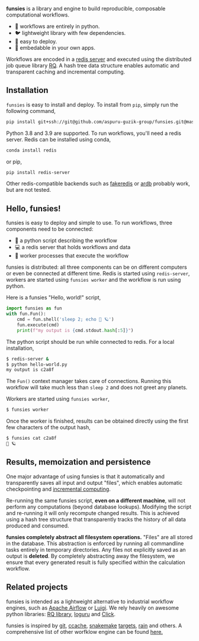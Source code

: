 **funsies** is a library and engine to build reproducible,
composable computational workflows.
- 🐍 workflows are entirely in python.
- 🐦 lightweight library with few dependencies.
- 🚀 easy to deploy.
- 🔧 embedabble in your own apps.

Workflows are encoded in a [redis server](https://redis.io/) and executed
using the distributed job queue library [RQ](https://python-rq.org/). A hash
tree data structure enables automatic and transparent caching and incremental
computing.

## Installation
`funsies` is easy to install and deploy. To install from `pip`, simply run the
following command, 
```bash
pip install git+ssh://git@github.com/aspuru-guzik-group/funsies.git@master
```
Python 3.8 and 3.9 are supported. To run workflows, you'll need a redis
server. Redis can be installed using conda,
```bash
conda install redis
```
or pip,
```bash
pip install redis-server
```
Other redis-compatible backends such as
[fakeredis](https://pypi.org/project/fakeredis/) or
[ardb](https://github.com/yinqiwen/ardb) probably work, but are not tested.

## Hello, funsies!
funsies is easy to deploy and simple to use. To run workflows, three
components need to be connected:

- 📜 a python script describing the workflow
- 💻 a redis server that holds workflows and data
- 👷 worker processes that execute the workflow

funsies is distributed: all three components can be on different computers or
even be connected at different time. Redis is started using `redis-server`,
workers are started using `funsies worker` and the workflow is run using
python.

Here is a funsies "Hello, world!" script,
```python
import funsies as fun
with fun.Fun():
    cmd = fun.shell('sleep 2; echo 👋 🪐')
    fun.execute(cmd)
    print(f"my output is {cmd.stdout.hash[:5]}")
```
The python script should be run while connected to redis. For a local
installation,
```bash
$ redis-server &
$ python hello-world.py
my output is c2a8f
```
The `Fun()` context manager takes care of connections. Running this workflow
will take much less than `sleep 2` and does not greet any planets.

Workers are started using `funsies worker`,
```bash
$ funsies worker
```
Once the worker is finished, results can be obtained directly using the first
few characters of the output hash,
```bash
$ funsies cat c2a8f
👋 🪐
```

## Results, memoization and persistence

One major advantage of using funsies is that it automatically and
transparently saves all input and output "files", which enables automatic
checkpointing and [incremental
computing](https://en.wikipedia.org/wiki/Incremental_computing).

Re-running the same funsies script, **even on a different machine**, will not
perform any computations (beyond database lookups). Modifying the script and
re-running it will only recompute changed results. This is achieved using a
hash tree structure that transparently tracks the history of all data produced
and consumed.

**funsies completely abstract all filesystem operations.** "Files" are
all stored in the database. This abstraction is enforced by running all
commandline tasks entirely in temporary directories. Any files not explicitly
saved as an output is **deleted**. By completely abstracting away the
filesystem, we ensure that every generated result is fully specified within
the calculation workflow.


## Related projects
funsies is intended as a lightweight alternative to industrial workflow
engines, such as [Apache Airflow](https://airflow.apache.org/) or
[Luigi](https://github.com/spotify/luigi). We rely heavily on awesome python
libraries: [RQ library](https://github.com/rq/rq),
[loguru](https://github.com/Delgan/loguru) and
[Click](https://click.palletsprojects.com/). 

funsies is inspired by
[git](https://git-scm.com/book/en/v2/Git-Internals-Git-Objects),
[ccache](https://ccache.dev/),
[snakemake](https://snakemake.readthedocs.io/en/stable/)
[targets](https://github.com/ropensci/targets),
[rain](https://github.com/substantic/rain) and others. A comprehensive list of
other worfklow engine can be found
[here.](https://github.com/pditommaso/awesome-pipeline)
